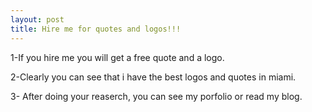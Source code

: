 ```yaml
---
layout: post
title: Hire me for quotes and logos!!!
---
```


1-If you hire me you will get a free quote and a logo. 

2-Clearly you can see that i have the best logos and quotes in miami.

3- After doing your reaserch, you can see my porfolio or read my blog.
